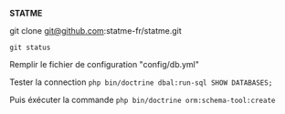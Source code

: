 __STATME__


git clone git@github.com:statme-fr/statme.git

`git status`

Remplir le fichier de configuration "config/db.yml"

Tester la connection 
`php bin/doctrine dbal:run-sql SHOW DATABASES;`
 
Puis éxécuter la commande
`php bin/doctrine orm:schema-tool:create`


